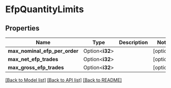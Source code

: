 # EfpQuantityLimits

## Properties

Name | Type | Description | Notes
------------ | ------------- | ------------- | -------------
**max_nominal_efp_per_order** | Option<**i32**> |  | [optional]
**max_net_efp_trades** | Option<**i32**> |  | [optional]
**max_gross_efp_trades** | Option<**i32**> |  | [optional]

[[Back to Model list]](../README.md#documentation-for-models) [[Back to API list]](../README.md#documentation-for-api-endpoints) [[Back to README]](../README.md)
